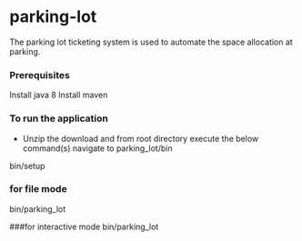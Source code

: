 # parking-lot

The parking lot ticketing system is used to automate the space allocation at parking.

### Prerequisites

Install java 8
Install maven

### To run the application

* Unzip the download and from root directory execute the below command(s)
navigate to parking_lot/bin

bin/setup

### for file mode
bin/parking_lot <inputFile>

###for interactive mode
bin/parking_lot
